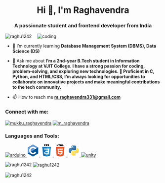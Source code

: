 <h1 align="center">Hi 👋, I'm Raghavendra</h1>
<h3 align="center">A passionate student and frontend developer from India</h3>

<img align="right" alt="coding" width="400" src="https://github.com/user-attachments/assets/a3194b14-6766-4a74-8186-00a07d830194" />

<p align="left"> <img src="https://komarev.com/ghpvc/?username=raghu1242&label=Profile%20views&color=0e75b6&style=flat" alt="raghu1242" /> </p>

- 🌱 I’m currently learning **Database Management System (DBMS), Data Science (DS)**

- 💬 Ask me about **I’m a 2nd-year B.Tech student in Information Technology at VJIT College. I have a strong passion for coding, problem-solving, and exploring new technologies. 🚀 Proficient in C, Python, and HTML/CSS, I’m always looking for opportunities to collaborate on innovative projects and make meaningful contributions to the tech community.**

- 📫 How to reach me **m.raghavendra331@gmail.com**

<h3 align="left">Connect with me:</h3>
<p align="left">
<a href="[https://linkedin.com/in/mukku_raghavendra](https://www.linkedin.com/in/mukku-raghavendra-18aa79290/)" target="blank"><img align="center" src="https://raw.githubusercontent.com/rahuldkjain/github-profile-readme-generator/master/src/images/icons/Social/linked-in-alt.svg" alt="mukku_raghavendra" height="30" width="40" /></a>
<a href="[https://www.hackerrank.com/m_raghavendra](https://www.hackerrank.com/profile/m_raghavendra331)" target="blank"><img align="center" src="https://raw.githubusercontent.com/rahuldkjain/github-profile-readme-generator/master/src/images/icons/Social/hackerrank.svg" alt="m_raghavendra" height="30" width="40" /></a>
</p>

<h3 align="left">Languages and Tools:</h3>
<p align="left"> <a href="https://www.arduino.cc/" target="_blank" rel="noreferrer"> <img src="https://cdn.worldvectorlogo.com/logos/arduino-1.svg" alt="arduino" width="40" height="40"/> </a> <a href="https://www.cprogramming.com/" target="_blank" rel="noreferrer"> <img src="https://raw.githubusercontent.com/devicons/devicon/master/icons/c/c-original.svg" alt="c" width="40" height="40"/> </a> <a href="https://www.w3schools.com/css/" target="_blank" rel="noreferrer"> <img src="https://raw.githubusercontent.com/devicons/devicon/master/icons/css3/css3-original-wordmark.svg" alt="css3" width="40" height="40"/> </a> <a href="https://www.w3.org/html/" target="_blank" rel="noreferrer"> <img src="https://raw.githubusercontent.com/devicons/devicon/master/icons/html5/html5-original-wordmark.svg" alt="html5" width="40" height="40"/> </a> <a href="https://www.python.org" target="_blank" rel="noreferrer"> <img src="https://raw.githubusercontent.com/devicons/devicon/master/icons/python/python-original.svg" alt="python" width="40" height="40"/> </a> <a href="https://unity.com/" target="_blank" rel="noreferrer"> <img src="https://www.vectorlogo.zone/logos/unity3d/unity3d-icon.svg" alt="unity" width="40" height="40"/> </a> </p>

<p><img align="left" src="https://github-readme-stats.vercel.app/api/top-langs?username=raghu1242&show_icons=true&locale=en&layout=compact" alt="raghu1242" /></p>

<p>&nbsp;<img align="center" src="https://github-readme-stats.vercel.app/api?username=raghu1242&show_icons=true&locale=en" alt="raghu1242" /></p>

<p><img align="center" src="https://github-readme-streak-stats.herokuapp.com/?user=raghu1242&" alt="raghu1242" /></p>
